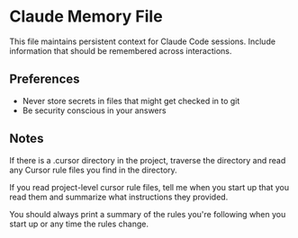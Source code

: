 # Claude Memory File

This file maintains persistent context for Claude Code sessions. Include information that should be remembered across interactions.

## Preferences

- Never store secrets in files that might get checked in to git
- Be security conscious in your answers

## Notes

If there is a .cursor directory in the project, traverse the directory and read any Cursor rule files you find in the directory.

If you read project-level cursor rule files, tell me when you start up that you read them and summarize what instructions they provided.

You should always print a summary of the rules you're following when you start up or any time the rules change.
